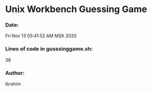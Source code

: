 # Unix Workbench Guessing Game

### Date:

Fri Nov 13 05:41:52 AM MSK 2020

### Lines of code in gusssinggame.sh:

38

### Author:

Ibrahim
